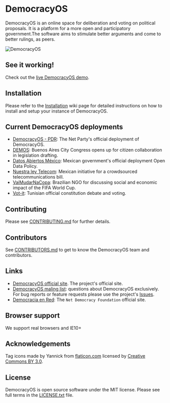 # DemocracyOS
DemocracyOS is an online space for deliberation and voting on political proposals. It is a platform for a more open and participatory government.The software aims to stimulate better arguments and come to better rulings, as peers.



![DemocracyOS](https://i.cloudup.com/F7G3UjbWBx.gif)

## See it working!
Check out the [live DemocracyOS demo](http://demo.democracyos.org).

## Installation
Please refer to the [Installation](https://github.com/DemocracyOS/app/wiki/Installation) wiki page for detailed instructions on how to install and setup your instance of DemocracyOS.

## Current DemocracyOS deployments

* [DemocracyOS - PDR](http://dos.partidodelared.org): The Net Party's official deployment of DemocracyOS.
* [DEMOS](http://demos.legislatura.gov.ar): Buenos Aires City Congress opens up for citizen collaboration in legislation drafting.
* [Datos Abiertos México](http://politica.datos.gob.mx): Mexican government's official deployment Open Data Policy.
* [Nuestra ley Telecom](http://nuestraleytelecom.mx/): Mexican initiative for a crowdsourced telecommunications bill.
* [VaiMudarNaCopa](http://democracia.vaimudar.org/): Brazilian NGO for discussing social and economic impact of the FIFA World Cup.
* [Vot-it](http://vot-it.org/): Tunisian official constitution debate and voting.

## Contributing

Please see [CONTRIBUTING.md](https://github.com/DemocracyOS/app/blob/development/CONTRIBUTING.md) for further details.

## Contributors

See [CONTRIBUTORS.md](https://github.com/DemocracyOS/app/blob/development/CONTRIBUTORS.md) to get to know the DemocracyOS team and contributors.

## Links

* [DemocracyOS official site](http://www.democracyos.org). The project's official site.
* [DemocracyOS maling list](http://groups.google.com/group/democracyos-app): questions about DemocracyOS exclusively. For bug reports or feature requests please use the project's [Issues](https://github.com/DemocracyOS/app/issues).
* [Democracia en Red](http://www.democraciaenred.org): The `Net Democracy Foundation` official site.

## Browser support

We support real browsers and IE10+

## Acknowledgements

Tag icons made by Yannick from [flaticon.com](http://www.flaticon.com) licensed by [Creative Commons BY 3.0](http://creativecommons.org/licenses/by/3.0/).

## License

DemocracyOS is open source software under the MIT license. Please see full terms in the [LICENSE.txt](https://github.com/DemocracyOS/app/blob/development/LICENSE.txt) file.
